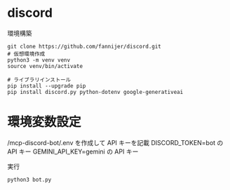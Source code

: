 # discord

環境構築

```
git clone https://github.com/fannijer/discord.git
# 仮想環境作成
python3 -m venv venv
source venv/bin/activate

# ライブラリインストール
pip install --upgrade pip
pip install discord.py python-dotenv google-generativeai
```

# 環境変数設定

/mcp-discord-bot/.env
を作成して API キーを記載
DISCORD_TOKEN=bot の API キー
GEMINI_API_KEY=gemini の API キー

実行

```
python3 bot.py
```
